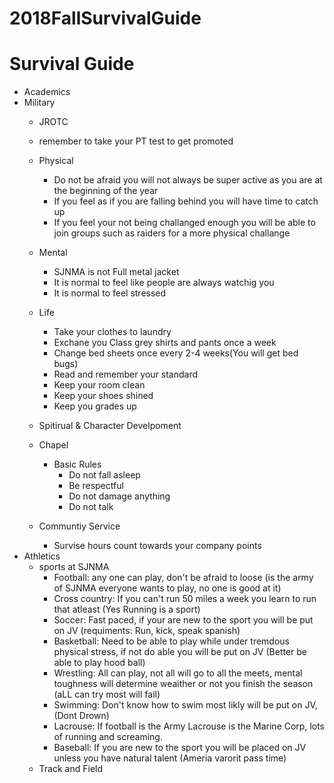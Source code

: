 # 2018FallSurvivalGuide
# Survival Guide
* Academics
* Military
    * JROTC
    * remember to take your PT test to get promoted 
    * Physical
        * Do not be afraid you will not always be super active as you are at the beginning of the year
        * If you feel as if you are falling behind you will have time to catch up
        * If you feel your not being challanged enough you will be able to join groups such as raiders for a more physical challange
    * Mental
        * SJNMA is not Full metal jacket 
        * It is normal to feel like people are always watchig you
        * It is normal  to feel stressed 
    * Life
        * Take your clothes to laundry
        * Exchane you Class grey shirts and pants once a week
        * Change bed sheets once every 2-4 weeks(You will get bed bugs)
        * Read and remember your standard 
        * Keep your room clean
        * Keep your shoes shined 
        * Keep you grades up 
        
    * Spitirual & Character Develpoment
    * Chapel
        * Basic Rules
            * Do not fall asleep
            * Be respectful
            * Do not damage anything
            * Do not talk
    * Communtiy Service
        * Survise hours count towards your company points 
* Athletics
    * sports at SJNMA
        * Football: any one can play, don't be afraid to loose (is the army of SJNMA everyone wants to play, no one is good at it)
        * Cross country: If you can't run 50 miles a week you learn to run that atleast (Yes Running is a sport)
        * Soccer: Fast paced, if your are new to the sport you will be put on JV (requiments: Run, kick, speak spanish)
        * Basketball: Need to be able to play while under tremdous physical stress, if not do able you will be put on JV (Better be able to play hood ball)
        * Wrestling: All can play, not all will go to all the meets, mental toughness will determine weaither or not you finish the season (aLL can try most will fail)
        * Swimming: Don't know how to swim most likly will be put on JV, (Dont Drown)
        * Lacrouse: If football is the Army Lacrouse is the Marine Corp, lots of running and screaming.
        * Baseball: If you are new to the sport you will be placed on JV unless you have natural talent (Ameria varorit pass time)
    * Track and Field
